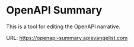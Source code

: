 # OpenAPI Summary
This is a tool for editing the OpenAPI narrative.

URL: https://openapi-summary.apievangelist.com